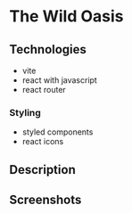 # The Wild Oasis

## Technologies

- vite
- react with javascript
- react router

### Styling

- styled components
- react icons

## Description

## Screenshots
